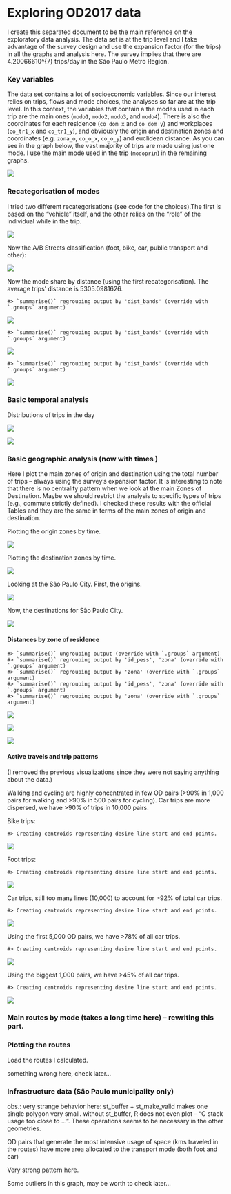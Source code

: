 Exploring OD2017 data
================

I create this separated document to be the main reference on the
exploratory data analysis. The data set is at the trip level and I take
advantage of the survey design and use the expansion factor (for the
trips) in all the graphs and analysis here. The survey implies that
there are 4.20066610^{7} trips/day in the São Paulo Metro Region.

### Key variables

The data set contains a lot of socioeconomic variables. Since our
interest relies on trips, flows and mode choices, the analyses so far
are at the trip level. In this context, the variables that contain a the
modes used in each trip are the main ones (`modo1`, `modo2`, `modo3`,
and `modo4`). There is also the coordinates for each residence
(`co_dom_x` and `co_dom_y`) and workplaces (`co_tr1_x` and `co_tr1_y`),
and obviously the origin and destination zones and coordinates
(e.g. `zona_o`, `co_o_x`, `co_o_y`) and euclidean distance. As you can
see in the graph below, the vast majority of trips are made using just
one mode. I use the main mode used in the trip (`modoprin`) in the
remaining graphs.

![](exploring_files/figure-gfm/unnamed-chunk-2-1.png)<!-- -->

### Recategorisation of modes

I tried two different recategorisations (see code for the choices).The
first is based on the “vehicle” itself, and the other relies on the
“role” of the individual while in the trip.

![](exploring_files/figure-gfm/unnamed-chunk-3-1.png)<!-- -->

Now the A/B Streets classification (foot, bike, car, public transport
and other):

![](exploring_files/figure-gfm/unnamed-chunk-4-1.png)<!-- -->

Now the mode share by distance (using the first recategorisation). The
average trips’ distance is 5305.0981626.

    #> `summarise()` regrouping output by 'dist_bands' (override with `.groups` argument)

![](exploring_files/figure-gfm/unnamed-chunk-5-1.png)<!-- -->

    #> `summarise()` regrouping output by 'dist_bands' (override with `.groups` argument)

![](exploring_files/figure-gfm/unnamed-chunk-6-1.png)<!-- -->

    #> `summarise()` regrouping output by 'dist_bands' (override with `.groups` argument)

![](exploring_files/figure-gfm/unnamed-chunk-7-1.png)<!-- -->

### Basic temporal analysis

Distributions of trips in the day

![](exploring_files/figure-gfm/unnamed-chunk-9-1.png)<!-- -->

![](exploring_files/figure-gfm/unnamed-chunk-10-1.png)<!-- -->

### Basic geographic analysis (now with times )

Here I plot the main zones of origin and destination using the total
number of trips – always using the survey’s expansion factor. It is
interesting to note that there is no centrality pattern when we look at
the main Zones of Destination. Maybe we should restrict the analysis to
specific types of trips (e.g., commute strictly defined). I checked
these results with the official Tables and they are the same in terms of
the main zones of origin and destination.

Plotting the origin zones by time.

![](exploring_files/figure-gfm/unnamed-chunk-13-1.png)<!-- -->

Plotting the destination zones by time.

![](exploring_files/figure-gfm/unnamed-chunk-14-1.png)<!-- -->

Looking at the São Paulo City. First, the origins.

![](exploring_files/figure-gfm/unnamed-chunk-15-1.png)<!-- -->

Now, the destinations for São Paulo City.

![](exploring_files/figure-gfm/unnamed-chunk-16-1.png)<!-- -->

#### Distances by zone of residence

    #> `summarise()` ungrouping output (override with `.groups` argument)
    #> `summarise()` regrouping output by 'id_pess', 'zona' (override with `.groups` argument)
    #> `summarise()` regrouping output by 'zona' (override with `.groups` argument)
    #> `summarise()` regrouping output by 'id_pess', 'zona' (override with `.groups` argument)
    #> `summarise()` regrouping output by 'zona' (override with `.groups` argument)

![](exploring_files/figure-gfm/unnamed-chunk-18-1.png)<!-- -->

![](exploring_files/figure-gfm/unnamed-chunk-19-1.png)<!-- -->

![](exploring_files/figure-gfm/unnamed-chunk-20-1.png)<!-- -->

#### Active travels and trip patterns

(I removed the previous visualizations since they were not saying
anything about the data.)

Walking and cycling are highly concentrated in few OD pairs (\>90% in
1,000 pairs for walking and \>90% in 500 pairs for cycling). Car trips
are more dispersed, we have \>90% of trips in 10,000 pairs.

Bike trips:

    #> Creating centroids representing desire line start and end points.

![](exploring_files/figure-gfm/unnamed-chunk-22-1.png)<!-- -->

Foot trips:

    #> Creating centroids representing desire line start and end points.

![](exploring_files/figure-gfm/unnamed-chunk-23-1.png)<!-- -->

Car trips, still too many lines (10,000) to account for \>92% of total
car trips.

    #> Creating centroids representing desire line start and end points.

![](exploring_files/figure-gfm/unnamed-chunk-24-1.png)<!-- -->

Using the first 5,000 OD pairs, we have \>78% of all car trips.

    #> Creating centroids representing desire line start and end points.

![](exploring_files/figure-gfm/unnamed-chunk-25-1.png)<!-- -->

Using the biggest 1,000 pairs, we have \>45% of all car trips.

    #> Creating centroids representing desire line start and end points.

![](exploring_files/figure-gfm/unnamed-chunk-26-1.png)<!-- -->

### Main routes by mode (takes a long time here) – rewriting this part.

### Plotting the routes

Load the routes I calculated.

something wrong here, check later…

### Infrastructure data (São Paulo municipality only)

obs.: very strange behavior here: st\_buffer + st\_make\_valid makes one
single polygon very small. without st\_buffer, R does not even plot – “C
stack usage too close to …”. These operations seems to be necessary in
the other geometries.

OD pairs that generate the most intensive usage of space (kms traveled
in the routes) have more area allocated to the transport mode (both foot
and car)

Very strong pattern here.

Some outliers in this graph, may be worth to check later…
